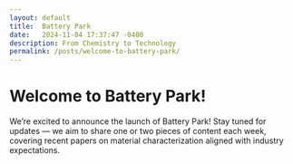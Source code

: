 ```yaml
---
layout: default
title:  Battery Park
date:   2024-11-04 17:37:47 -0400
description: From Chemistry to Technology
permalink: /posts/welcome-to-battery-park/
---
```



# Welcome to Battery Park!

We’re excited to announce the launch of Battery Park! Stay tuned for updates — we aim to share one or two pieces of content each week, covering recent papers on material characterization aligned with industry expectations.

